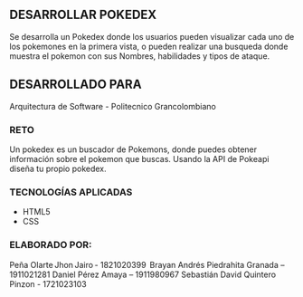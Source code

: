 ## DESARROLLAR POKEDEX

Se desarrolla un Pokedex donde los usuarios pueden visualizar cada uno de los pokemones en la primera vista, o pueden realizar una busqueda donde muestra el pokemon con sus Nombres, habilidades y tipos de ataque.

## DESARROLLADO PARA
 Arquitectura de Software -
 Politecnico Grancolombiano

### RETO

Un pokedex es un buscador de Pokemons, donde puedes obtener información sobre el pokemon que buscas. Usando la API de Pokeapi diseña tu propio pokedex. 

### TECNOLOGÍAS APLICADAS

- HTML5
- CSS

### ELABORADO POR:
Peña Olarte Jhon Jairo - 1821020399  
Brayan Andrés Piedrahita Granada – 1911021281 
Daniel Pérez Amaya – 1911980967 
Sebastián David Quintero Pinzon - 1721023103 
